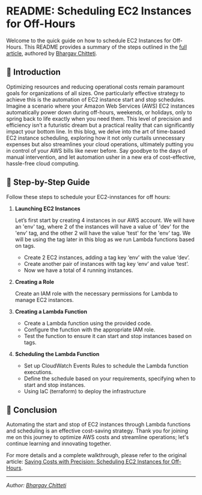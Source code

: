 # README: Scheduling EC2 Instances for Off-Hours

Welcome to the quick guide on how to schedule EC2 Instances for Off-Hours. This README provides a summary of the steps outlined in the [full article](https://medium.com/@bhargav.dev01/saving-costs-with-precision-scheduling-ec2-instances-for-off-hours-348e7a13096f), authored by [Bhargav Chitteti](https://www.linkedin.com/in/bhargav-chitteti/).

## :rocket: Introduction

Optimizing resources and reducing operational costs remain paramount goals for organizations of all sizes. One particularly effective strategy to achieve this is the automation of EC2 instance start and stop schedules. Imagine a scenario where your Amazon Web Services (AWS) EC2 instances automatically power down during off-hours, weekends, or holidays, only to spring back to life exactly when you need them. This level of precision and efficiency isn’t a futuristic dream but a practical reality that can significantly impact your bottom line. In this blog, we delve into the art of time-based EC2 instance scheduling, exploring how it not only curtails unnecessary expenses but also streamlines your cloud operations, ultimately putting you in control of your AWS bills like never before. Say goodbye to the days of manual intervention, and let automation usher in a new era of cost-effective, hassle-free cloud computing.


## :scroll: Step-by-Step Guide

Follow these steps to schedule your EC2-innstances for off hours:

1. **Launching EC2 Instances**
   
   Let’s first start by creating 4 instances in our AWS account. We will have an 'env' tag, where 2 of the instances will have a value of 'dev' for the 'env' tag, and the other 2 will have the value 'test' for the 'env' tag. We will be using the tag later in this blog as we run Lambda functions based on tags.
   
   - Create 2 EC2 instances, adding a tag key ‘env’ with the value ‘dev’.
   - Create another pair of instances with tag key ‘env’ and value ‘test’.
   - Now we have a total of 4 running instances.

2. **Creating a Role**

   Create an IAM role with the necessary permissions for Lambda to manage EC2 instances.

3. **Creating a Lambda Function**
    - Create a Lambda function using the provided code.
    - Configure the function with the appropriate IAM role.
    - Test the function to ensure it can start and stop instances based on tags.

4. **Scheduling the Lambda Function**
    - Set up CloudWatch Events Rules to schedule the Lambda function executions.
    - Define the schedule based on your requirements, specifying when to start and stop instances.
    - Using IaC (terraform) to deploy the infrastructure

## :tada: Conclusion

Automating the start and stop of EC2 instances through Lambda functions and scheduling is an effective cost-saving strategy. Thank you for joining me on this journey to optimize AWS costs and streamline operations; let's continue learning and innovating together. 

For more details and a complete walkthrough, please refer to the original article: [Saving Costs with Precision: Scheduling EC2 Instances for Off-Hours](https://medium.com/@bhargav.dev01/saving-costs-with-precision-scheduling-ec2-instances-for-off-hours-348e7a13096f).

---

*Author: [Bhargav Chitteti](https://www.linkedin.com/in/bhargav-chitteti/)*